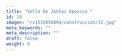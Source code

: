```yaml
---
title: "Sello De Juntas Epoxico "
id: 20
imagen: "/v1532656894/construccion/32.jpg"
meta_keywords: ""
meta_description: ""
draft: false
weight: 0
---
```


